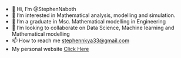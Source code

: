 - 👋 Hi, I’m @StephenNaboth
- 👀 I’m interested in Mathematical analysis, modelling and simulation.
- 🌱 I’m a graduate in  Msc. Mathematical modelling in Engineering
- 💞️ I’m looking to collaborate on Data Science, Machine learning and Mathematical modelling
- 📫 How to reach me stephennkya33@gmail.com
- My personal website [Click Here](https://stephennaboth.github.io)
<!---
StephenNaboth/StephenNaboth is a ✨ special ✨ repository because its `README.md` (this file) appears on your GitHub profile.
You can click the Preview link to take a look at your changes.
--->
